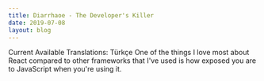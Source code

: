 ```yaml
---
title: Diarrhaoe - The Developer's Killer
date: 2019-07-08
layout: blog
---
```


Current Available Translations: Türkçe One of the things I love most about React compared to other frameworks that I've used is how exposed you are to JavaScript when you're using it. 